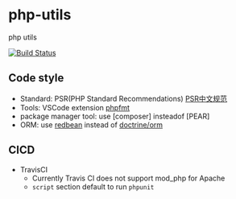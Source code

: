 # php-utils
php utils 

[![Build Status](https://travis-ci.com/davidkhala/php-utils.svg?branch=master)](https://travis-ci.com/davidkhala/php-utils)


## Code style
- Standard: PSR(PHP Standard Recommendations) [PSR中文规范](https://www.kancloud.cn/thinkphp/php-fig-psr/3139)
- Tools: VSCode extension [phpfmt](https://marketplace.visualstudio.com/items?itemName=kokororin.vscode-phpfmt)
- package manager tool: use [composer] insteadof [PEAR]
- ORM: use [redbean](https://github.com/gabordemooij/redbean) instead of [doctrine/orm](https://github.com/doctrine/orm/) 

## CICD
- TravisCI
    - Currently Travis CI does not support mod_php for Apache
    - `script` section default to run `phpunit`
